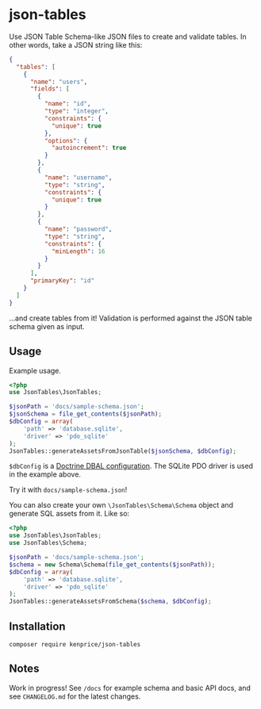 # json-tables
Use JSON Table Schema-like JSON files to create and validate tables. In other words, take a JSON string like this:

```json
{
  "tables": [
    {
      "name": "users",
      "fields": [
        {
          "name": "id",
          "type": "integer",
          "constraints": {
            "unique": true
          },
          "options": {
            "autoincrement": true
          }
        },
        {
          "name": "username",
          "type": "string",
          "constraints": {
            "unique": true
          }
        },
        {
          "name": "password",
          "type": "string",
          "constraints": {
            "minLength": 16
          }
        }
      ],
      "primaryKey": "id"
    }
  ]
}
```

...and create tables from it! Validation is performed against the JSON table schema given as input. 

## Usage

Example usage. 

```php
<?php
use JsonTables\JsonTables;

$jsonPath = 'docs/sample-schema.json';
$jsonSchema = file_get_contents($jsonPath);
$dbConfig = array(
    'path' => 'database.sqlite',
    'driver' => 'pdo_sqlite'
);
JsonTables::generateAssetsFromJsonTable($jsonSchema, $dbConfig);
```
`$dbConfig` is a [Doctrine DBAL configuration](http://docs.doctrine-project.org/projects/doctrine-dbal/en/latest/reference/configuration.html). The SQLite PDO driver is used in the example above.
 
Try it with `docs/sample-schema.json`!

You can also create your own `\JsonTables\Schema\Schema` object and generate SQL assets from it. Like so:

```php
<?php
use JsonTables\JsonTables;
use JsonTables\Schema;

$jsonPath = 'docs/sample-schema.json';
$schema = new Schema\Schema(file_get_contents($jsonPath));
$dbConfig = array(
    'path' => 'database.sqlite',
    'driver' => 'pdo_sqlite'
);
JsonTables::generateAssetsFromSchema($schema, $dbConfig);
```

## Installation

```
composer require kenprice/json-tables
```

## Notes

Work in progress! See `/docs` for example schema and basic API docs, and see `CHANGELOG.md` for the latest changes.
